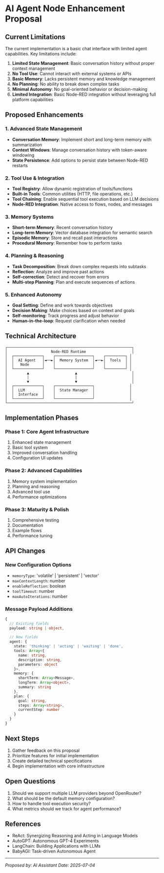 # AI Agent Node Enhancement Proposal

## Current Limitations

The current implementation is a basic chat interface with limited agent capabilities. Key limitations include:

1. **Limited State Management**: Basic conversation history without proper context management
2. **No Tool Use**: Cannot interact with external systems or APIs
3. **Basic Memory**: Lacks persistent memory and knowledge management
4. **No Planning**: No ability to break down complex tasks
5. **Minimal Autonomy**: No goal-oriented behavior or decision-making
6. **Limited Integration**: Basic Node-RED integration without leveraging full platform capabilities

## Proposed Enhancements

### 1. Advanced State Management
- **Conversation Memory**: Implement short and long-term memory with summarization
- **Context Windows**: Manage conversation history with token-aware windowing
- **State Persistence**: Add options to persist state between Node-RED restarts

### 2. Tool Use & Integration
- **Tool Registry**: Allow dynamic registration of tools/functions
- **Built-in Tools**: Common utilities (HTTP, file operations, etc.)
- **Tool Chaining**: Enable sequential tool execution based on LLM decisions
- **Node-RED Integration**: Native access to flows, nodes, and messages

### 3. Memory Systems
- **Short-term Memory**: Recent conversation history
- **Long-term Memory**: Vector database integration for semantic search
- **Episodic Memory**: Store and recall past interactions
- **Procedural Memory**: Remember how to perform tasks

### 4. Planning & Reasoning
- **Task Decomposition**: Break down complex requests into subtasks
- **Reflection**: Analyze and improve past actions
- **Self-correction**: Detect and recover from errors
- **Multi-step Planning**: Plan and execute sequences of actions

### 5. Enhanced Autonomy
- **Goal Setting**: Define and work towards objectives
- **Decision Making**: Make choices based on context and goals
- **Self-monitoring**: Track progress and adjust behavior
- **Human-in-the-loop**: Request clarification when needed

## Technical Architecture

```
┌─────────────────────────────────────────────────────────┐
│                    Node-RED Runtime                     │
│  ┌─────────────┐    ┌─────────────────┐    ┌─────────┐ │
│  │  AI Agent   │◄──►│  Memory System  │◄──►│  Tools  │ │
│  │   Node      │    │                 │    │         │ │
│  └─────────────┘    └─────────────────┘    └─────────┘ │
│         ▲                     ▲                         │
│         │                     │                         │
│         ▼                     ▼                         │
│  ┌─────────────┐    ┌─────────────────┐                │
│  │  LLM        │    │  State Manager  │                │
│  │  Interface  │    │                 │                │
│  └─────────────┘    └─────────────────┘                │
└─────────────────────────────────────────────────────────┘
```

## Implementation Phases

### Phase 1: Core Agent Infrastructure
1. Enhanced state management
2. Basic tool system
3. Improved conversation handling
4. Configuration UI updates

### Phase 2: Advanced Capabilities
1. Memory system implementation
2. Planning and reasoning
3. Advanced tool use
4. Performance optimizations

### Phase 3: Maturity & Polish
1. Comprehensive testing
2. Documentation
3. Example flows
4. Performance tuning

## API Changes

### New Configuration Options
- `memoryType`: 'volatile' | 'persistent' | 'vector'
- `maxContextLength`: number
- `enableReflection`: boolean
- `toolTimeout`: number
- `maxAutoIterations`: number

### Message Payload Additions
```typescript
{
  // Existing fields
  payload: string | object,
  
  // New fields
  agent: {
    state: 'thinking' | 'acting' | 'waiting' | 'done',
    tools: Array<{
      name: string,
      description: string,
      parameters: object
    }>,
    memory: {
      shortTerm: Array<Message>,
      longTerm: Array<object>,
      summary: string
    },
    plan: {
      goal: string,
      steps: Array<string>,
      currentStep: number
    }
  }
}
```

## Next Steps

1. Gather feedback on this proposal
2. Prioritize features for initial implementation
3. Create detailed technical specifications
4. Begin implementation with core infrastructure

## Open Questions

1. Should we support multiple LLM providers beyond OpenRouter?
2. What should be the default memory configuration?
3. How to handle tool execution security?
4. What metrics should we track for agent performance?

## References

- ReAct: Synergizing Reasoning and Acting in Language Models
- AutoGPT: Autonomous GPT-4 Experiments
- LangChain: Building Applications with LLMs
- BabyAGI: Task-driven Autonomous Agent

---
*Proposed by: AI Assistant*
*Date: 2025-07-04*
